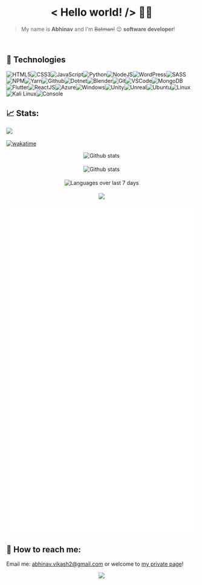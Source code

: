 <h1 align='center'>< Hello world! /> 🤘🏻</h1>

> My name is **Abhinav** and I'm <s>Batman!</s> 😉 **software developer**!

<br />


## 🔧 Technologies

![HTML5](https://img.icons8.com/color/30/html-5.png)![CSS3](https://img.icons8.com/color/30/css3.png)![JavaScript](https://img.icons8.com/color/30/javascript.png)![Python](https://img.icons8.com/color/30/python.png)![NodeJS](https://img.icons8.com/color/30/nodejs.png)![WordPress](https://img.icons8.com/color/30/wordpress.png)![SASS](https://img.icons8.com/color/30/sass.png)![NPM](https://img.icons8.com/color/30/npm.png)![Yarn](https://img.icons8.com/color/30/yarn-logo.png)![Github](https://img.icons8.com/material-outlined/30/github.png)![Dotnet](https://img.icons8.com/color/30/c-sharp-logo.png)![Blender](https://img.icons8.com/color/30/blender-3d.png)![Git](https://img.icons8.com/color/30/git.png)![VSCode](https://img.icons8.com/color/30/visual-studio-code-2019.png)![MongoDB](https://img.icons8.com/color/30/mongodb.png)![Flutter](https://img.icons8.com/color/30/flutter.png)![ReactJS](https://img.icons8.com/color/30/react-native.png)![Azure](https://img.icons8.com/color/30/azure-1.png)![Windows](https://img.icons8.com/color/30/windows-10.png)![Unity](https://img.icons8.com/color/30/unity.png)![Unreal](https://img.icons8.com/color/30/unreal-engine.png)![Ubuntu](https://img.icons8.com/color/30/ubuntu--v1.png)![Linux](https://img.icons8.com/color/30/linux.png)![Kali Linux](https://img.icons8.com/color/30/kali-linux.png)![Console](https://img.icons8.com/color/30/console.png)

## 📈 Stats:

![](https://komarev.com/ghpvc/?username=abhinavk454)

[![wakatime](https://wakatime.com/badge/user/2b793b34-9ebe-4ce3-9110-78147538511e.svg)](https://wakatime.com/@2b793b34-9ebe-4ce3-9110-78147538511e)

<div align='center'>
    <img src='https://github-readme-stats.vercel.app/api?username=abhinavk454&show_icons=true&count_private=true&hide_border=true' alt='Github stats' align='center' />
</div>
<br />

<div align='center'>
    <img src='https://github-readme-streak-stats.herokuapp.com/?user=abhinavk454' alt='Github stats' align='center' />
</div>
<br />

<div align='center'>
    <img src='https://github-readme-stats.vercel.app/api/wakatime?username=abhinavk454&layout=compact' alt='Languages over last 7 days ' align='center' />
</div>
<br />

<!-- <img align="center" src="https://github-readme-stats.vercel.app/api?username=abhinavk454&show_icons=true&theme=dracula" /> -->

<div align='center'>
    <img align="center" src="https://github-readme-stats.vercel.app/api/top-langs/?username=abhinavk454&layout=compact" />
</div>

![Metrics](https://github.com/abhinavk454/abhinavk454/blob/master/github-metrics.svg)

## 🔎 How to reach me:

<p>Email me: <a href='mailto:abhinav.vikash2@gmail.com'>abhinav.vikash2@gmail.com</a> or welcome to <a href='https://abhinavk454.github.io' alt='https://abhinavk454.github.io' target='_blank'>my private page</a>!</p>
<p align="center">
  <img src="https://capsule-render.vercel.app/api?type=waving&color=gradient&height=110&section=footer&animation=twinkling"/>
</p>
